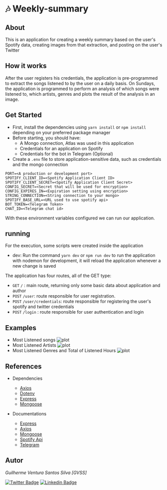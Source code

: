 # 🎶 Weekly-summary

## About
This is an application for creating a weekly summary based on the user's Spotify data, creating images from that extraction, and posting on the user's Twitter
<br>


## How it works
After the user registers his credentials, the application is pre-programmed to extract the songs listened to by the user on a daily basis. On Sundays, the application is programmed to perform an analysis of which songs were listened to, which artists, genres and plots the result of the analysis in an image.

## Get Started
- First, install the dependencies using ```yarn install``` or ```npm install``` depending on your preferred package manager
- Before starting, you should have:
     - A Mongo connection, Atlas was used in this application
     - Credentials for an application on Spotify
     - Credentials for the bot in Telegram (Optional)
- Create a ```.env``` file to store application-sensitive data, such as credentials and the mongo connection
```.env
PORT=<A production or development port>
SPOTIFY_CLIENT_ID=<Spotify Application Client ID>
SPOTIFY_CLIENT_SECRET=<Spotify Application Client Secret>
CONFIG_SECRET=<Secret that will be used for encryption>
CONFIG_EXPIRES_IN=<Expiration setting using encryption>
STRING_CONNECTION=<String connection to your mongo>
SPOTIFY_BASE_URL=<URL used to use spotify api>
BOT_TOKEN=<Telegram Token>
CHAT_ID=<Telegram chat id>
```
With these environment variables configured we can run our application.


## running
For the execution, some scripts were created inside the application
- dev: Run the command ```yarn dev``` or ```npm run dev``` to run the application with nodemon for development, it will reload the application whenever a new change is saved

The application has four routes, all of the GET type:
- ```GET``` ```/``` : main route, returning only some basic data about application and author
- ```POST``` ```/user```: route responsible for user registration.
- ```POST``` ```/user/credentials```: route responsible for registering the user's spotify and twitter credentials
- ```POST``` ```/login``` : route responsible for user authentication and login

## Examples
* Most Listened songs
     ![plot](./FfuPIe8WQAAlcdO.png)
* Most Listened Artists
     ![plot](./FfuPIJwX0AEMKTs.png)
* Most Listened Genres and Total of Listened Hours
     ![plot](./FfuPIUgXEAALeSR.png)
## References
* Dependencies
    * [Axios](https://www.npmjs.com/package/axios)
    * [Dotenv](https://www.npmjs.com/package/dotenv)
    * [Express](https://www.npmjs.com/package/express)
    * [Mongoose](https://www.npmjs.com/package/mongoose)
    
* Documentations
    * [Express](https://expressjs.com/en/5x/api.html)
    * [Axios](https://axios-http.com/ptbr/docs/intro)
    * [Mongoose](https://mongoosejs.com/docs/guide.html)
    * [Spotify Api](https://developer.spotify.com/documentation/web-api/tutorials/getting-started)
    * [Telegram](https://core.telegram.org/bots/api)
## Autor
*Guilherme Ventura Santos Silva [GVSS]*

[![Twitter Badge](https://img.shields.io/badge/-@gventura_ss-6633cc?style=flat-square&labelColor=000000&logo=twitter&logoColor=white&link=https://twitter.com/gventura_ss)](https://twitter.com/gventura_ss) [![Linkedin Badge](https://img.shields.io/badge/-Guilherme%20Ventura-6633cc?style=flat-square&logo=Linkedin&logoColor=black&link=https://www.linkedin.com/in/guilherme-ventura-703612150/)](https://www.linkedin.com/in/gvssilva/)
